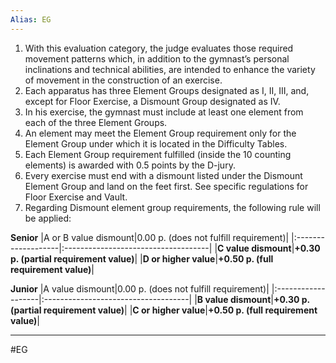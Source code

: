 ```yaml
---
Alias: EG
---
```

1. With this evaluation category, the judge evaluates those required movement patterns which, in addition to the gymnast’s personal inclinations and technical abilities, are intended to enhance the variety of movement in the construction of an exercise.
2. Each apparatus has three Element Groups designated as I, II, III, and, except for Floor Exercise, a Dismount Group designated as IV.
3. In his exercise, the gymnast must include at least one element from each of the three Element Groups.
4. An element may meet the Element Group requirement only for the Element Group under which it is located in the Difficulty Tables.
5. Each Element Group requirement fulfilled (inside the 10 counting elements) is awarded with 0.5 points by the D-jury.
6. Every exercise must end with a dismount listed under the Dismount Element Group and land on the feet first. See specific regulations for Floor Exercise and Vault.
7. Regarding Dismount element group requirements, the following rule will be applied:

**Senior**
|A or B value dismount|0.00 p. (does not fulfill requirement)|
|:-------------------|:------------------------------------|
|**C value dismount**|**+0.30 p. (partial requirement value)**|
|**D or higher value**|**+0.50 p. (full requirement value)**|

**Junior**
|A value dismount|0.00 p. (does not fulfill requirement)|
|:-------------------|:------------------------------------|
|**B value dismount**|**+0.30 p. (partial requirement value)**|
|**C or higher value**|**+0.50 p. (full requirement value)**|
___
#EG

